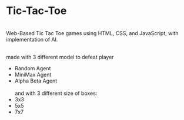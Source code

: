 # Tic-Tac-Toe<br>
<br>
Web-Based Tic Tac Toe games using HTML, CSS, and JavaScript, with implementation of AI.<br><br>

made with 3 different model to defeat player
- Random Agent
- MiniMax Agent
- Alpha Beta Agent<br><br>
and with 3 different size of boxes:
- 3x3
- 5x5
- 7x7
